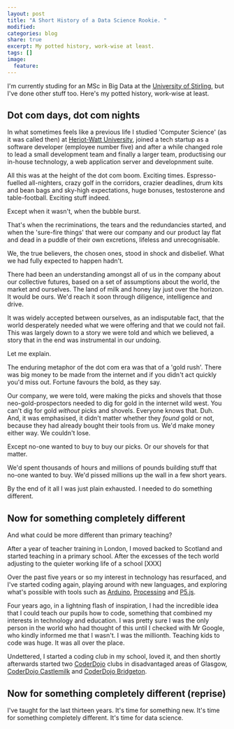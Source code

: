 ```yaml
---
layout: post
title: "A Short History of a Data Science Rookie. "
modified:
categories: blog
share: true
excerpt: My potted history, work-wise at least.
tags: []
image:
  feature:
---
```



I'm currently studing for an MSc in Big Data at the [University of Stirling](https://www.stir.ac.uk/), but I've done other stuff too. Here's my potted history, work-wise at least.

## Dot com days, dot com nights

In what sometimes feels like a previous life I studied 'Computer Science' (as it was called then) at [Heriot-Watt University](https://www.hw.ac.uk), joined a tech startup as a software developer (employee number five) and after a while changed role to lead a small development team and finally a larger team, productising our in-house technology, a web application server and developnment suite.

All this was at the height of the dot com boom. Exciting times. Espresso-fuelled all-nighters, crazy golf in the corridors, crazier deadlines, drum kits and bean bags and sky-high expectations, huge bonuses, testosterone and table-football. Exciting stuff indeed.

Except when it wasn't, when the bubble burst. 

That's when the recriminations, the tears and the redundancies started, and when the 'sure-fire things' that were our company and our product lay flat and dead in a puddle of their own excretions, lifeless and unrecognisable.

We, the true believers, the chosen ones, stood in shock and disbelief. What we had fully expected to happen hadn't. 

There had been an understanding amongst all of us in the company about our collective futures, based on a set of assumptions about the world, the market and ourselves. The land of milk and honey lay just over the horizon. It would be ours. We'd reach it soon through diligence, intelligence and drive.

It was widely accepted between ourselves, as an indisputable fact, that the world desperately needed what we were offering and that we could not fail.
This was largely down to a story we were told and which we believed, a story that in the end was instrumental in our undoing. 

Let me explain. 

The enduring metaphor of the dot com era was that of a 'gold rush'. There was big money to be made from the internet and if you didn't act quickly you'd miss out. Fortune favours the bold, as they say.

Our company, we were told, were making the picks and shovels that those neo-gold-prospectors needed to dig for gold in the internet wild west. You can't dig for gold *without* picks and shovels. Everyone knows that. Duh. And, it was emphasised, it didn't matter whether they *found* gold or not, because they had already bought their tools from us. We'd make money either way. We couldn't lose.

Except no-one wanted to buy to buy our picks. Or our shovels for that matter. 

We'd spent thousands of hours and millions of pounds building stuff that no-one wanted to buy. We'd pissed millions up the wall in a few short years.

By the end of it all I was just plain exhausted. I needed to do something different.


## Now for something completely different


And what could be more different than primary teaching? 

After a year of teacher training in London, I moved backed to Scotland and started teaching in a primary school. After the excesses of the tech world adjusting to the quieter working life of a school [XXX] 

Over the past five years or so my interest in technology has resurfaced, and I've started coding again, playing around with new languages, and exploring what's possible with tools such as [Arduino](https://www.arduino.cc/), [Processing](https://processing.org/) and [P5.js](https://p5js.org/).

Four years ago, in a lightning flash of inspiration, I had the incredible idea that I could teach our pupils how to code, something that combined my interests in technology and education. I was pretty sure I was the only person in the world who had thought of this until I checked with Mr Google, who kindly informed me that I wasn't. I was the millionth. Teaching kids to code was huge. It was all over the place.

Undettered, I started a coding club in my school, loved it, and then shortly afterwards started two [CoderDojo](http://www.coderdojoscotland.com) clubs in disadvantaged areas of Glasgow, [CoderDojo Castlemilk](http://coderdojoscotland.com/clubs/castlemilk) and [CoderDojo Bridgeton](http://coderdojoscotland.com/clubs/bridgeton). 

## Now for something completely different (reprise)

I've taught for the last thirteen years. It's time for something new. It's time for something completely different. It's time for data science.